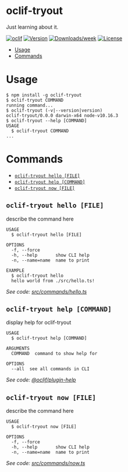oclif-tryout
============

Just learning about it.

[![oclif](https://img.shields.io/badge/cli-oclif-brightgreen.svg)](https://oclif.io)
[![Version](https://img.shields.io/npm/v/oclif-tryout.svg)](https://npmjs.org/package/oclif-tryout)
[![Downloads/week](https://img.shields.io/npm/dw/oclif-tryout.svg)](https://npmjs.org/package/oclif-tryout)
[![License](https://img.shields.io/npm/l/oclif-tryout.svg)](https://github.com/_play/oclif-tryout/blob/master/package.json)

<!-- toc -->
* [Usage](#usage)
* [Commands](#commands)
<!-- tocstop -->
# Usage
<!-- usage -->
```sh-session
$ npm install -g oclif-tryout
$ oclif-tryout COMMAND
running command...
$ oclif-tryout (-v|--version|version)
oclif-tryout/0.0.0 darwin-x64 node-v10.16.3
$ oclif-tryout --help [COMMAND]
USAGE
  $ oclif-tryout COMMAND
...
```
<!-- usagestop -->
# Commands
<!-- commands -->
* [`oclif-tryout hello [FILE]`](#oclif-tryout-hello-file)
* [`oclif-tryout help [COMMAND]`](#oclif-tryout-help-command)
* [`oclif-tryout now [FILE]`](#oclif-tryout-now-file)

## `oclif-tryout hello [FILE]`

describe the command here

```
USAGE
  $ oclif-tryout hello [FILE]

OPTIONS
  -f, --force
  -h, --help       show CLI help
  -n, --name=name  name to print

EXAMPLE
  $ oclif-tryout hello
  hello world from ./src/hello.ts!
```

_See code: [src/commands/hello.ts](https://github.com/futuredayv/oclif-tryout/blob/v0.0.0/src/commands/hello.ts)_

## `oclif-tryout help [COMMAND]`

display help for oclif-tryout

```
USAGE
  $ oclif-tryout help [COMMAND]

ARGUMENTS
  COMMAND  command to show help for

OPTIONS
  --all  see all commands in CLI
```

_See code: [@oclif/plugin-help](https://github.com/oclif/plugin-help/blob/v2.2.1/src/commands/help.ts)_

## `oclif-tryout now [FILE]`

describe the command here

```
USAGE
  $ oclif-tryout now [FILE]

OPTIONS
  -f, --force
  -h, --help       show CLI help
  -n, --name=name  name to print
```

_See code: [src/commands/now.ts](https://github.com/futuredayv/oclif-tryout/blob/v0.0.0/src/commands/now.ts)_
<!-- commandsstop -->
